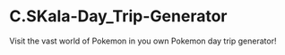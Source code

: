 # C.SKala-Day_Trip-Generator
Visit the vast world of Pokemon in you own Pokemon day trip generator!

